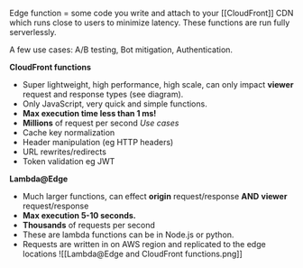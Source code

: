 Edge function = some code you write and attach to your [[CloudFront]] CDN which runs close to users to minimize latency.
These functions are run fully serverlessly.

A few use cases: A/B testing, Bot mitigation, Authentication.

**CloudFront functions**
- Super lightweight, high performance, high scale, can only impact **viewer** request and response types (see diagram).
- Only JavaScript, very quick and simple functions.
- **Max execution time less than 1 ms!**
- **Millions** of request per second
*Use cases* 
- Cache key normalization
- Header manipulation (eg HTTP headers)
- URL rewrites/redirects
- Token validation eg JWT

**Lambda@Edge**
- Much larger functions, can effect **origin** request/response **AND** **viewer** request/response
- **Max execution 5-10 seconds.**
- **Thousands** of requests per second
- These are lambda functions can be in Node.js or python.
- Requests are written in on AWS region and replicated to the edge locations
![[Lambda@Edge and CloudFront functions.png]]